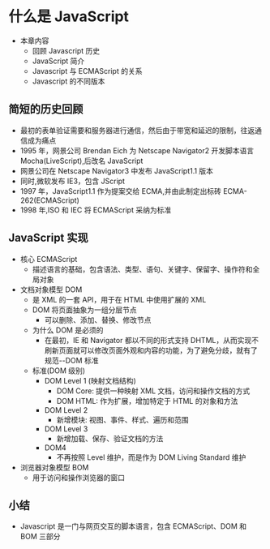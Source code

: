 # 什么是 JavaScript

- 本章内容
  - 回顾 Javascript 历史
  - JavaScript 简介
  - Javascript 与 ECMAScript 的关系
  - Javascript 的不同版本

## 简短的历史回顾

- 最初的表单验证需要和服务器进行通信，然后由于带宽和延迟的限制，往返通信成为痛点
- 1995 年，网景公司 Brendan Eich 为 Netscape Navigator2 开发脚本语言 Mocha(LiveScript),后改名 JavaScript
- 网景公司在 Netscape Navigator3 中发布 JavaScript1.1 版本
- 同时,微软发布 IE3，包含 JScript
- 1997 年，JavaScript1.1 作为提案交给 ECMA,并由此制定出标砖 ECMA-262(ECMAScript)
- 1998 年,ISO 和 IEC 将 ECMAScript 采纳为标准

## JavaScript 实现

- 核心 ECMAScript
  - 描述语言的基础，包含语法、类型、语句、关键字、保留字、操作符和全局对象
- 文档对象模型 DOM
  - 是 XML 的一套 API，用于在 HTML 中使用扩展的 XML
  - DOM 将页面抽象为一组分层节点
    - 可以删除、添加、替换、修改节点
  - 为什么 DOM 是必须的
    - 在最初，IE 和 Navigator 都以不同的形式支持 DHTML，从而实现不刷新页面就可以修改页面外观和内容的功能，为了避免分歧，就有了规范--DOM 标准
  - 标准(DOM 级别)
    - DOM Level 1 (映射文档结构)
      - DOM Core: 提供一种映射 XML 文档，访问和操作文档的方式
      - DOM HTML: 作为扩展，增加特定于 HTML 的对象和方法
    - DOM Level 2
      - 新增模块: 视图、事件、样式、遍历和范围
    - DOM Level 3
      - 新增加载、保存、验证文档的方法
    - DOM4
      - 不再按照 Level 维护，而是作为 DOM Living Standard 维护
- 浏览器对象模型 BOM
  - 用于访问和操作浏览器的窗口

## 小结

- Javascript 是一门与网页交互的脚本语言，包含 ECMAScript、DOM 和 BOM 三部分
